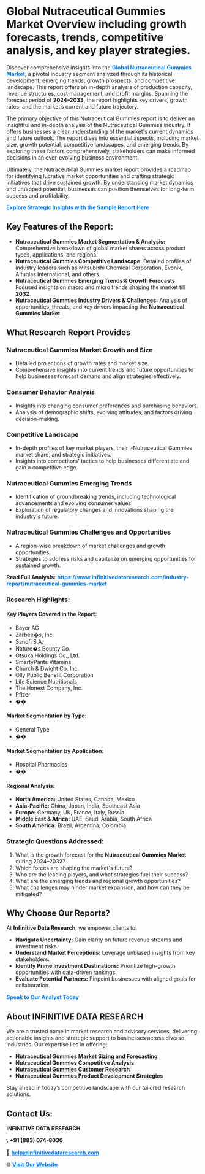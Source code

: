 <h1>Global Nutraceutical Gummies Market Overview including growth forecasts, trends, competitive analysis, and key player strategies.</h1>
<p>
Discover comprehensive insights into the 
<a href="https://www.infinitivedataresearch.com/industry-report/nutraceutical-gummies-market" rel="dofollow" style="color: #007BFF; text-decoration: none;"><strong>Global Nutraceutical Gummies Market</strong></a>, a pivotal industry segment analyzed through its historical development, emerging trends, growth prospects, and competitive landscape. This report offers an in-depth analysis of production capacity, revenue structures, cost management, and profit margins. Spanning the forecast period of <strong>2024–2033</strong>, the report highlights key drivers, growth rates, and the market’s current and future trajectory.
</p>
<p>
The primary objective of this Nutraceutical Gummies report is to deliver an insightful and in-depth analysis of the Nutraceutical Gummies industry. It offers businesses a clear understanding of the market's current dynamics and future outlook. The report dives into essential aspects, including market size, growth potential, competitive landscapes, and emerging trends. By exploring these factors comprehensively, stakeholders can make informed decisions in an ever-evolving business environment.
</p>
<p>
Ultimately, the Nutraceutical Gummies market report provides a roadmap for identifying lucrative market opportunities and crafting strategic initiatives that drive sustained growth. By understanding market dynamics and untapped potential, businesses can position themselves for long-term success and profitability.
</p>
<p>
<a href="https://www.infinitivedataresearch.com/request-sample/reportId=108863" style="color: #007BFF; text-decoration: none;"><strong>Explore Strategic Insights with the Sample Report Here</strong></a>
</p>

<h2>Key Features of the Report:</h2>
<ul>
<li><strong>Nutraceutical Gummies Market Segmentation & Analysis:</strong> Comprehensive breakdown of global market shares across product types, applications, and regions.</li>
<li><strong>Nutraceutical Gummies Competitive Landscape:</strong> Detailed profiles of industry leaders such as Mitsubishi Chemical Corporation, Evonik, Altuglas International, and others.</li>
<li><strong>Nutraceutical Gummies Emerging Trends & Growth Forecasts:</strong> Focused insights on macro and micro trends shaping the market till <strong>2032</strong>.</li>
<li><strong>Nutraceutical Gummies Industry Drivers & Challenges:</strong> Analysis of opportunities, threats, and key drivers impacting the <strong>Nutraceutical Gummies Market</strong>.</li>
</ul>

<h2>What Research Report Provides</h2>
<h3>Nutraceutical Gummies Market Growth and Size</h3>
<ul>
<li>Detailed projections of growth rates and market size.</li>
<li>Comprehensive insights into current trends and future opportunities to help businesses forecast demand and align strategies effectively.</li>
</ul>

<h3>Consumer Behavior Analysis</h3>
<ul>
<li>Insights into changing consumer preferences and purchasing behaviors.</li>
<li>Analysis of demographic shifts, evolving attitudes, and factors driving decision-making.</li>
</ul>

<h3>Competitive Landscape</h3>
<ul>
<li>In-depth profiles of key market players, their >Nutraceutical Gummies market share, and strategic initiatives.</li>
<li>Insights into competitors' tactics to help businesses differentiate and gain a competitive edge.</li>
</ul>

<h3>Nutraceutical Gummies Emerging Trends</h3>
<ul>
<li>Identification of groundbreaking trends, including technological advancements and evolving consumer values.</li>
<li>Exploration of regulatory changes and innovations shaping the industry's future.</li>
</ul>

<h3>Nutraceutical Gummies Challenges and Opportunities</h3>
<ul>
<li>A region-wise breakdown of market challenges and growth opportunities.</li>
<li>Strategies to address risks and capitalize on emerging opportunities for sustained growth.</li>
</ul>
<p><strong>Read Full Analysis:</strong> <a href="https://www.infinitivedataresearch.com/industry-report/nutraceutical-gummies-market" rel="dofollow" style="color: #007BFF; text-decoration: none;"><strong>https://www.infinitivedataresearch.com/industry-report/nutraceutical-gummies-market</strong></a></p>
<h3>Research Highlights:</h3>
<h4>Key Players Covered in the Report:</h4>
<ul><li>Bayer AG</li><li>Zarbee�s, Inc.</li><li>Sanofi S.A.</li><li>Nature�s Bounty Co.</li><li>Otsuka Holdings Co., Ltd.</li><li>SmartyPants Vitamins</li><li>Church &amp; Dwight Co. Inc.</li><li>Olly Public Benefit Corporation</li><li>Life Science Nutritionals</li><li>The Honest Company, Inc.</li><li>Pfizer</li><li>��</li></ul>
<h4>Market Segmentation by Type:</h4>
<ul><li>General Type</li><li>��</li></ul>
<h4>Market Segmentation by Application:</h4>
<ul><li>Hospital Pharmacies</li><li>��</li></ul>

<h4>Regional Analysis:</h4>
<ul>
<li><strong>North America:</strong> United States, Canada, Mexico</li>
<li><strong>Asia-Pacific:</strong> China, Japan, India, Southeast Asia</li>
<li><strong>Europe:</strong> Germany, UK, France, Italy, Russia</li>
<li><strong>Middle East & Africa:</strong> UAE, Saudi Arabia, South Africa</li>
<li><strong>South America:</strong> Brazil, Argentina, Colombia</li>
</ul>

<h3>Strategic Questions Addressed:</h3>
<ol>
<li>What is the growth forecast for the <strong>Nutraceutical Gummies Market</strong> during 2024–2032?</li>
<li>Which forces are shaping the market's future?</li>
<li>Who are the leading players, and what strategies fuel their success?</li>
<li>What are the emerging trends and regional growth opportunities?</li>
<li>What challenges may hinder market expansion, and how can they be mitigated?</li>
</ol>

<h2>Why Choose Our Reports?</h2>
<p>At <strong>Infinitive Data Research</strong>, we empower clients to:</p>
<ul>
<li><strong>Navigate Uncertainty:</strong> Gain clarity on future revenue streams and investment risks.</li>
<li><strong>Understand Market Perceptions:</strong> Leverage unbiased insights from key stakeholders.</li>
<li><strong>Identify Prime Investment Destinations:</strong> Prioritize high-growth opportunities with data-driven rankings.</li>
<li><strong>Evaluate Potential Partners:</strong> Pinpoint businesses with aligned goals for collaboration.</li>
</ul>
<p><a href="https://www.infinitivedataresearch.com/industry-report/nutraceutical-gummies-market" rel="dofollow" style="color: #007BFF; text-decoration: none;"><strong>Speak to Our Analyst Today</strong></a></p>

<h2>About INFINITIVE DATA RESEARCH</h2>
<p>We are a trusted name in market research and advisory services, delivering actionable insights and strategic support to businesses across diverse industries. Our expertise lies in offering:</p>
<ul>
<li><strong>Nutraceutical Gummies Market Sizing and Forecasting</strong></li>
<li><strong>Nutraceutical Gummies Competitive Analysis</strong></li>
<li><strong>Nutraceutical Gummies Customer Research</strong></li>
<li><strong>Nutraceutical Gummies Product Development Strategies</strong></li>
</ul>
<p>Stay ahead in today’s competitive landscape with our tailored research solutions.</p>

<h2>Contact Us:</h2>
<p><strong>INFINITIVE DATA RESEARCH</strong></p>
<p>📞 <strong>+91 (883) 074-8030</strong></p>
<p>📧 <strong><a href="mailto:help@infinitivedataresearch.com" style="color: #007BFF;">help@infinitivedataresearch.com</a></strong></p>
<p>🌐 <strong><a href="https://www.infinitivedataresearch.com" rel="dofollow" style="color: #007BFF;">Visit Our Website</a></strong></p>